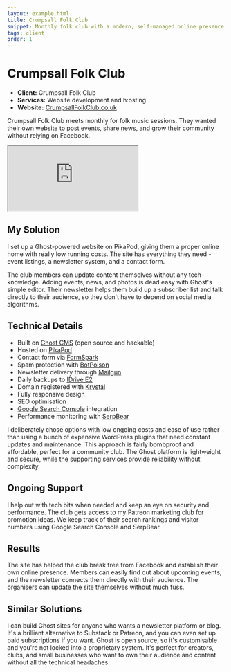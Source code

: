 ```yaml
---
layout: example.html
title: Crumpsall Folk Club
snippet: Monthly folk club with a modern, self-managed online presence
tags: client
order: 1
---
```


# Crumpsall Folk Club

- **Client:** Crumpsall Folk Club
- **Services:** Website development and h:osting
- **Website:** [CrumpsallFolkClub.co.uk](https://crumpsallfolkclub.co.uk)

Crumpsall Folk Club meets monthly for folk music sessions. They wanted their own website to post events, share news, and grow their community without relying on Facebook.

<iframe src="https://crumpsallfolkclub.co.uk"></iframe>

## My Solution

I set up a Ghost-powered website on PikaPod, giving them a proper online home with really low running costs. The site has everything they need - event listings, a newsletter system, and a contact form.

The club members can update content themselves without any tech knowledge. Adding events, news, and photos is dead easy with Ghost's simple editor. Their newsletter helps them build up a subscriber list and talk directly to their audience, so they don't have to depend on social media algorithms.

## Technical Details

- Built on [Ghost CMS](https://ghost.org) (open source and hackable)
- Hosted on [PikaPod](https://pikapods.com)
- Contact form via [FormSpark](https://formspark.io)
- Spam protection with [BotPoison](https://botpoison.com)
- Newsletter delivery through [Mailgun](https://mailgun.com)
- Daily backups to [IDrive E2](https://www.idrive.com/idrive-e2)
- Domain registered with [Krystal](https://krystal.io)
- Fully responsive design
- SEO optimisation
- [Google Search Console](https://search.google.com/search-console) integration
- Performance monitoring with [SerpBear](https://serpbear.com)

I deliberately chose options with low ongoing costs and ease of use rather than using a bunch of expensive WordPress plugins that need constant updates and maintenance. This approach is fairly bombproof and affordable, perfect for a community club. The Ghost platform is lightweight and secure, while the supporting services provide reliability without complexity.

## Ongoing Support

I help out with tech bits when needed and keep an eye on security and performance. The club gets access to my Patreon marketing club for promotion ideas. We keep track of their search rankings and visitor numbers using Google Search Console and SerpBear.

## Results

The site has helped the club break free from Facebook and establish their own online presence. Members can easily find out about upcoming events, and the newsletter connects them directly with their audience. The organisers can update the site themselves without much fuss.

## Similar Solutions

I can build Ghost sites for anyone who wants a newsletter platform or blog. It's a brilliant alternative to Substack or Patreon, and you can even set up paid subscriptions if you want. Ghost is open source, so it's customisable and you're not locked into a proprietary system. It's perfect for creators, clubs, and small businesses who want to own their audience and content without all the technical headaches.
